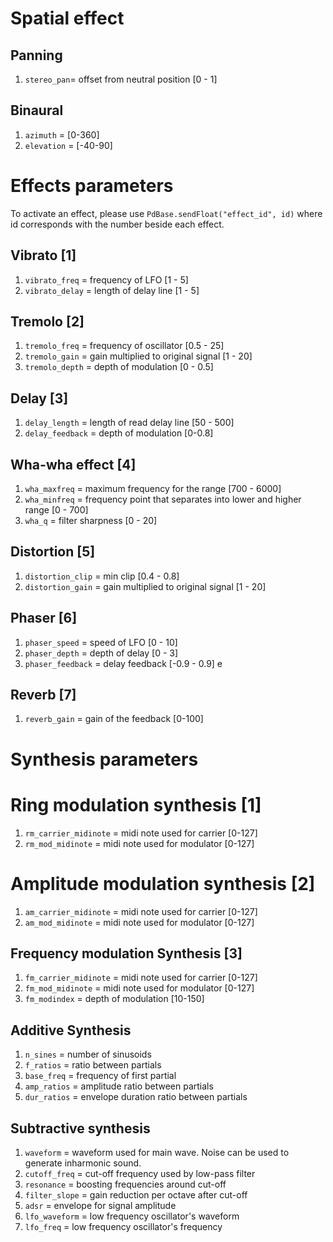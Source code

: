 # Spatial effect

## Panning
1. `stereo_pan`= offset from neutral position [0 - 1]

## Binaural
1. `azimuth` = [0-360]
2. `elevation` = [-40-90]

# Effects parameters
To activate an effect, please use `PdBase.sendFloat("effect_id", id)` where id corresponds with the number beside each effect.

## Vibrato [1]
1. `vibrato_freq` = frequency of LFO [1 - 5]
2. `vibrato_delay` = length of delay line [1 - 5]

## Tremolo [2]
1. `tremolo_freq` = frequency of oscillator [0.5 - 25]
2. `tremolo_gain` = gain multiplied to original signal [1 - 20]
3. `tremolo_depth` = depth of modulation [0 - 0.5]

## Delay [3]
1. `delay_length` = length of read delay line [50 - 500]
2. `delay_feedback` = depth of modulation [0-0.8]

## Wha-wha effect [4]
1. `wha_maxfreq` = maximum frequency for the range [700 - 6000]
2. `wha_minfreq` = frequency point that separates into lower and higher range [0 - 700]
3. `wha_q` = filter sharpness [0 - 20]

## Distortion [5]
1. `distortion_clip` = min clip [0.4 - 0.8]
2. `distortion_gain` = gain multiplied to original signal [1 - 20]

## Phaser [6]
1. `phaser_speed` = speed of LFO [0 - 10]
2. `phaser_depth` = depth of delay [0 - 3]
3. `phaser_feedback` = delay feedback [-0.9 - 0.9]
e
## Reverb [7]
1. `reverb_gain` = gain of the feedback [0-100]

# Synthesis parameters

# Ring modulation synthesis [1]
1. `rm_carrier_midinote` = midi note used for carrier [0-127]
2. `rm_mod_midinote` = midi note used for modulator [0-127]

# Amplitude modulation synthesis [2]
1. `am_carrier_midinote` = midi note used for carrier [0-127]
2. `am_mod_midinote` = midi note used for modulator [0-127]

## Frequency modulation Synthesis [3]
1. `fm_carrier_midinote` = midi note used for carrier [0-127]
2. `fm_mod_midinote` = midi note used for modulator [0-127]
2. `fm_modindex` = depth of modulation [10-150]

## Additive Synthesis
1. `n_sines`  = number of sinusoids
2. `f_ratios` = ratio between partials
3. `base_freq` = frequency of first partial
4. `amp_ratios` = amplitude ratio between partials
5. `dur_ratios` = envelope duration ratio between partials

## Subtractive synthesis
1. `waveform` = waveform used for main wave. Noise can be used to generate inharmonic sound.
2. `cutoff_freq` = cut-off frequency used by low-pass filter
3. `resonance` = boosting frequencies around cut-off
4. `filter_slope` = gain reduction per octave after cut-off
5. `adsr` = envelope for signal amplitude
6. `lfo_waveform` = low frequency oscillator's waveform
6. `lfo_freq` = low frequency oscillator's frequency
